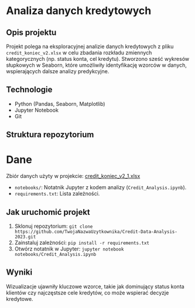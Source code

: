 # Analiza danych kredytowych

## Opis projektu
Projekt polega na eksploracyjnej analizie danych kredytowych z pliku `credit_koniec_v2.xlsx` w celu zbadania rozkładu zmiennych kategorycznych (np. status konta, cel kredytu). Stworzono sześć wykresów słupkowych w Seaborn, które umożliwiły identyfikację wzorców w danych, wspierających dalsze analizy predykcyjne.

## Technologie
- Python (Pandas, Seaborn, Matplotlib)
- Jupyter Notebook
- Git

## Struktura repozytorium
# Dane
Zbiór danych użyty w projekcie: [credit_koniec_v2_1.xlsx](./credit_koniec_v2_1.xlsx)
- `notebooks/`: Notatnik Jupyter z kodem analizy (`Credit_Analysis.ipynb`).
- `requirements.txt`: Lista zależności.

## Jak uruchomić projekt
1. Sklonuj repozytorium: `git clone https://github.com/TwojaNazwaUzytkownika/Credit-Data-Analysis-2023.git`
2. Zainstaluj zależności: `pip install -r requirements.txt`
3. Otwórz notatnik w Jupyter: `jupyter notebook notebooks/Credit_Analysis.ipynb`

## Wyniki
Wizualizacje ujawniły kluczowe wzorce, takie jak dominujący status konta klientów czy najczęstsze cele kredytów, co może wspierać decyzje kredytowe.
